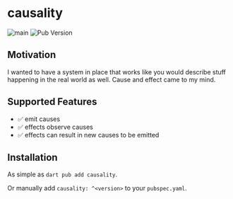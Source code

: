 # causality

![main](https://github.com/Goddchen/causality/actions/workflows/main.yaml/badge.svg)
![Pub Version](https://img.shields.io/pub/v/causality)

## Motivation

I wanted to have a system in place that works like you would describe stuff
happening in the real world as well. Cause and effect came to my mind.

## Supported Features

- ✅ emit causes
- ✅ effects observe causes
- ✅ effects can result in new causes to be emitted

## Installation

As simple as `dart pub add causality`.

Or manually add `causality: ^<version>` to your `pubspec.yaml`.
